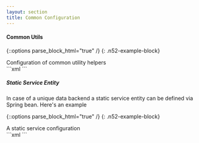 ```yaml
---
layout: section
title: Common Configuration
---
```


#### Common Utils

{::options parse_block_html="true" /}
{: .n52-example-block}
<div>
<div class="n52-example-caption">
Configuration of common utility helpers
</div>
```xml
<bean class="org.n52.series.db.dao.DefaultDbQueryFactory">
  <property name="databaseSrid" value="${database.srid}" />
</bean>

<bean class="org.n52.series.db.da.EntityCounter" />
<bean id="metadataService" class="org.n52.series.srv.CountingMetadataAccessService" />
<bean id="searchService" class="org.n52.series.srv.Search" />

<bean class="org.n52.series.db.da.DefaultDataRepositoryFactory" />
<bean class="org.n52.io.DefaultIoFactory" />
```
</div>

##### Static Service Entity
In case of a unique data backend a static service entity can be defined via Spring bean. Here's an example

{::options parse_block_html="true" /}
{: .n52-example-block}
<div>
<div class="n52-example-caption">
A static service configuration
</div>
```xml
<bean class="org.n52.series.db.beans.ServiceEntity">
  <property name="pkid" value="1" />
  <property name="version" value="2.0" />
  <property name="name" value="My Dataset Service" />
  <property name="noDataValues" value="-9999.0,99999,NO_DATA" />
</bean>
```
</div>